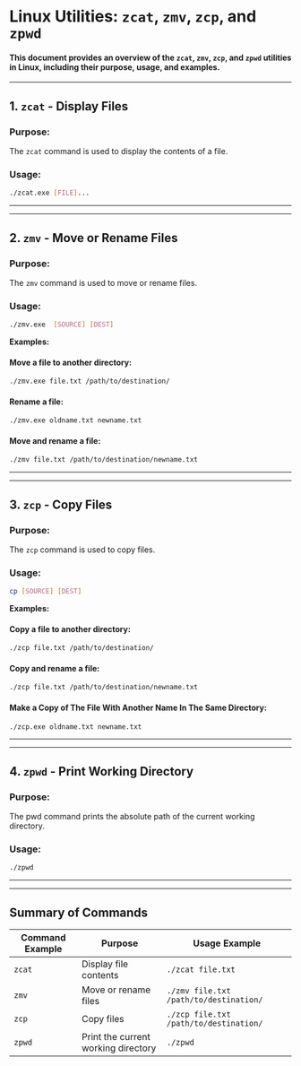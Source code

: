 # Linux Utilities: `zcat`, `zmv`, `zcp`, and `zpwd`

#### This document provides an overview of the `zcat`, `zmv`, `zcp`, and `zpwd` utilities in Linux, including their purpose, usage, and examples.

---

## 1. `zcat` -  Display Files

### Purpose:
The `zcat` command is used to display the contents of a file.

### Usage:
```bash
./zcat.exe [FILE]...
```
---
---

## 2. `zmv` - Move or Rename Files

### Purpose:
The `zmv` command is used to move or rename files.

### Usage:
```bash
./zmv.exe  [SOURCE] [DEST]
```
**Examples:**

#### Move a file to another directory:
```bash
./zmv.exe file.txt /path/to/destination/
```

#### Rename a file:
```bash
./zmv.exe oldname.txt newname.txt
```
#### Move and rename a file:
```bash
./zmv file.txt /path/to/destination/newname.txt
```
---
---

## 3. `zcp` - Copy Files 
### Purpose:
The `zcp` command is used to copy files.

### Usage:
```bash
cp [SOURCE] [DEST]
```
**Examples:**

#### Copy a file to another directory:

```bash
./zcp file.txt /path/to/destination/
```

#### Copy and rename a file:
```bash
./zcp file.txt /path/to/destination/newname.txt
```

#### Make a Copy of The File With Another Name In The Same Directory:
```bash
./zcp.exe oldname.txt newname.txt
```
---
---

## 4. `zpwd` - Print Working Directory
### Purpose:
The pwd command prints the absolute path of the current working directory.

### Usage:
```bash
./zpwd
```
---
---

## Summary of Commands

| **Command Example**      | **Purpose**                                  |**Usage Example**
| -----------------------  | -------------------------------------------- | ---------------------------------------- 
| `zcat`                   | Display file contents                        |`./zcat file.txt`                            |
| `zmv`                    | Move or rename files                         | `./zmv file.txt /path/to/destination/`      |
| `zcp`                    | Copy files                                   | `./zcp file.txt /path/to/destination/`      |
| `zpwd`                   | Print the current working directory          | `./zpwd`                                    |




